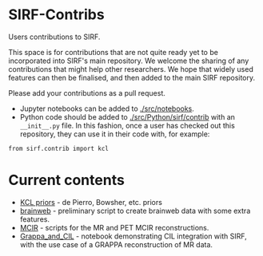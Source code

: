 # SIRF-Contribs
Users contributions to SIRF.

This space is for contributions that are not quite ready yet to be incorporated into SIRF's main repository. We welcome the sharing of any contributions that might help other researchers. We hope that widely used features can then be finalised, and then added to the main SIRF repository.

Please add your contributions as a pull request. 

- Jupyter notebooks can be added to [./src/notebooks](./src/notebooks). 
- Python code should be added to [./src/Python/sirf/contrib](./src/Python/sirf/contrib) with an `__init__.py` file. In this fashion, once a user has checked out this repository, they can use it in their code with, for example:

```
from sirf.contrib import kcl
```

# Current contents

- [KCL priors](./src/Python/sirf/contrib/kcl) - de Pierro, Bowsher, etc. priors
- [brainweb](./src/Python/sirf/contrib/brainweb-utilities) - preliminary script to create brainweb data with some extra features.
- [MCIR](./src/Python/sirf/contrib/MCIR) - scripts for the MR and PET MCIR reconstructions.
- [Grappa_and_CIL](./src/notebooks/Grappa_and_CIL.ipynb) - notebook demonstrating CIL integration with SIRF, with the use case of a GRAPPA reconstruction of MR data.
